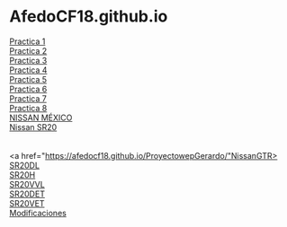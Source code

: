 
# AfedoCF18.github.io
<a href="https://afedocf18.github.io/PracticasBootstrap/PracticaBootstrap1.html">Practica 1</a><br>
<a href="https://afedocf18.github.io/PracticasBootstrap/PracticaBootstrap2.html">Practica 2</a><br>
<a href="https://afedocf18.github.io/PracticasBootstrap/PracticaBootstrap3.html">Practica 3</a><br>
<a href="https://afedocf18.github.io/PracticasBootstrap/PracticaBootstrap4.html">Practica 4</a><br>
<a href="https://afedocf18.github.io/PracticasBootstrap/PracticaBootstrap5.html">Practica 5</a><br>
<a href="https://afedocf18.github.io/PracticasBootstrap/PracticaBootstrap6.html">Practica 6</a><br>
<a href="https://afedocf18.github.io/PracticasBootstrap/PracticaBootstrap7.html">Practica 7</a><br>
<a href="https://afedocf18.github.io/PracticasBootstrap/PracticaBootstrap8.html">Practica 8</a><br>
<a href="https://afedocf18.github.io/ProyectowepGerardo/paginaprincipal.html">NISSAN MÉXICO</a><br>
<a href="https://afedocf18.github.io/ProyectowepGerardo/nissan%20sr20.html"> Nissan SR20 </a><br>
<a href="https://afedocf18.github.io/ProyectowepGerardo/Nismo.html"></a><br>
<a href="https://afedocf18.github.io/ProyectowepGerardo/NissanSeR"></a><br>
<a href="https://afedocf18.github.io/ProyectowepGerardo/"NissanGTR></a><br>
<a href="https://afedocf18.github.io/ProyectowepGerardo/SR20DE.html">SR20DL</a><br>
<a href="https://afedocf18.github.io/ProyectowepGerardo/SR20DEH.html"> SR20H</a><br>
<a href="https://afedocf18.github.io/ProyectowepGerardo/SR20VVL.html"> SR20VVL</a><br>
<a href="https://afedocf18.github.io/ProyectowepGerardo/SR20DET.html">SR20DET</a><br>
<a href="https://afedocf18.github.io/ProyectowepGerardo/SR20VET.html">SR20VET</a><br>
<a href="https://afedocf18.github.io/ProyectowepGerardo/modificaciones.html"> Modificaciones</a><br>
